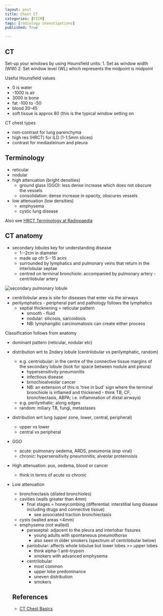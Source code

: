 ```yaml
---
layout: post
title: Chest CT
categories: [FICM]
tags: [radiology investigations]
published: True

---
```


## CT

Set-up your windows by using Hounsfield units:
    1. Set as window width (WW)
    2. Set window level (WL) which represents the midpoint is midpoint

Useful Hounsfield values

- 0 is water
- -1000 is air
- 3000 is bone
- fat -100 to -50
- blood 30-45
- soft tissue is approx 80 (this is the typical window setting on

CT chest types

+ non-contrast for lung parenchyma
+ high res (HRCT) for ILD (1-1.5mm slices)
+ contrast for mediasteinum and pleura

## Terminology

+ reticular
+ nodular
+ high attenuation (bright densities)
    * ground glass (GGO): less dense increase which does not obscure the vessels
    * consolidation: dense increase in opacity, obscures vessels
+ low attenuation (low densities)
    * emphysema
    * cystic lung disease

Also see [HRCT Terminology at Radiopaedia](http://radiopaedia.org/articles/hrct-terminology)

## CT anatomy

+ secondary lobules key for understanding disease
    * 1--2cm in diameter
    * made up ofr 5--15 acini
    * surrounded by lymphatics and pulmonary veins that return in the interlobular septae
    * centred on terminal bronchiole: accompanied by pulmonary artery - centrilobular artery

![secondary pulmonary lobule]({{site.url}}/assets/media/150215_secondary_pulmonary_lobule.png)

+ centrilobular area is site for diseases that enter via the airways
+ perilymphatics - peripheral part and pathology follows the lymphatics
    * septial thicknening = reticular pattern
        - smooth - fluid
        - nodular: silicosis, sarcoidosis
        - NB: lymphangitic carcinomatosis can create either process

Classification follows from anatomy
- dominant pattern (reticular, nodular etc)
- distribution wrt to 2ndary lobule (centrilobular vs perilymphatic, random)
    + e.g. centriobular: in the centre of the connective tissue margins of the secondary lobule (look for space between nodule and pleura)
        * hypersensitivity pneumonitis
        * infectious disease
        * brnochioalveolar cancer
        * NB: an extension of this is 'tree in bud' sign where the terminal bronchiole is inflamed and thickened - think TB, CF, bronchiectasis, ABPA; i.e. inflammation of distal airways)
    + e.g. perilymhatic: along edges
    + random: miliary TB, fungi, metastases
- distribution wrt lung (upper zone, lower, central, peripheral)
    + upper vs lower
    + central vs peripheral

- GGO
    + acute: pulmonary oedema, ARDS, pneumonia (esp viral)
    + chronic: hypersensitivity pneumonitis; alveolar proteinoisis
- High attenuation: pus, oedema, blood or cancer
    + think in terms of acute vs chronic
- Low attenuation
    + bronchiectasis (dilated bronchioles)
    + cavities (walls greater than 4mm)
        * final stages = honeycombing (differential: interstitial lung disease including drugs and connective tissue)
            - see associated traction bronchiectasis
    + cysts (walled areas <4mm)
    + emphysema (not walled)
        * paraseptal: adjacent to the pleura and interlobar fissures
            - young adults with spontaneous pneumothorax
            - also seen in older smokers (spectrum of centrilobular below)
        * panlobular: affects whole lobulue but lower lobes >> upper lobes
            - think alpha-1 anti-trypsin
            - smokers with advanced emphysema
        * centrilobular
            - most common
            - upper lobe predominance
            - uneven distribution
            - smokers


    ## References

    - [CT Chest Basics](https://www.youtube.com/watch?v=9pLbEq_iz7k)



